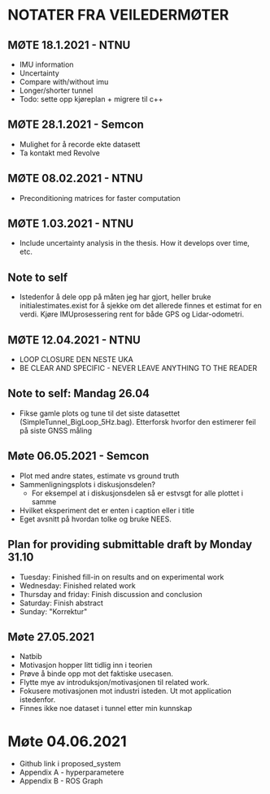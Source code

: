 # NOTATER FRA VEILEDERMØTER

## MØTE 18.1.2021 - NTNU

- IMU information
- Uncertainty
- Compare with/without imu
- Longer/shorter tunnel
- Todo: sette opp kjøreplan + migrere til c++

## MØTE 28.1.2021 - Semcon

- Mulighet for å recorde ekte datasett
- Ta kontakt med Revolve

## MØTE 08.02.2021 - NTNU

- Preconditioning matrices for faster computation

## MØTE 1.03.2021 - NTNU
- Include uncertainty analysis in the thesis. How it develops over time, etc.


## Note to self
- Istedenfor å dele opp på måten jeg har gjort, heller bruke initialestimates.exist for å sjekke om det allerede finnes et estimat for en verdi. Kjøre IMUprosessering rent for både GPS og Lidar-odometri.

## MØTE 12.04.2021 - NTNU
- LOOP CLOSURE DEN NESTE UKA
- BE CLEAR AND SPECIFIC - NEVER LEAVE ANYTHING TO THE READER

## Note to self: Mandag 26.04
- Fikse gamle plots og tune til det siste datasettet (SimpleTunnel_BigLoop_5Hz.bag). Etterforsk hvorfor den estimerer feil på siste GNSS måling

## Møte 06.05.2021 - Semcon
- Plot med andre states, estimate vs ground truth
- Sammenligningsplots i diskusjonsdelen?
    - For eksempel at i diskusjonsdelen så er estvsgt for alle plottet i samme
- Hvilket eksperiment det er enten i caption eller i title
- Eget avsnitt på hvordan tolke og bruke NEES.

## Plan for providing submittable draft by Monday 31.10
- Tuesday: Finished fill-in on results and on experimental work
- Wednesday: Finished related work
- Thursday and friday: Finish discussion and conclusion
- Saturday: Finish abstract
- Sunday: "Korrektur"

## Møte 27.05.2021
- Natbib
- Motivasjon hopper litt tidlig inn i teorien
- Prøve å binde opp mot det faktiske usecasen.
- Flytte mye av introduksjon/motivasjonen til related work. 
- Fokusere motivasjonen mot industri isteden. Ut mot application istedenfor.
- Finnes ikke noe dataset i tunnel etter min kunnskap

# Møte 04.06.2021
- Github link i proposed_system
- Appendix A - hyperparametere
- Appendix B - ROS Graph